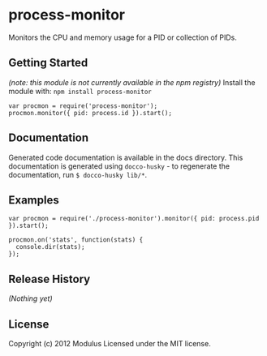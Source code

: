 # process-monitor

Monitors the CPU and memory usage for a PID or collection of PIDs.

## Getting Started
_(note: this module is not currently available in the npm registry)_
Install the module with: `npm install process-monitor`

    var procmon = require('process-monitor');
    procmon.monitor({ pid: process.id }).start();

## Documentation
Generated code documentation is available in the docs directory. This documentation is generated using
`docco-husky` - to regenerate the documentation, run `$ docco-husky lib/*`.

## Examples

    var procmon = require('./process-monitor').monitor({ pid: process.pid }).start();

    procmon.on('stats', function(stats) {
      console.dir(stats);
    });

## Release History
_(Nothing yet)_

## License
Copyright (c) 2012 Modulus
Licensed under the MIT license.
